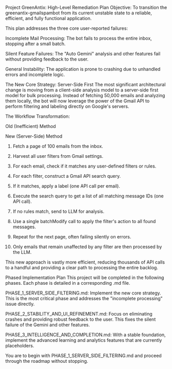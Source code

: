 Project GreenAntix: High-Level Remediation Plan
Objective: To transition the greenantix-gmailspambot from its current unstable state to a reliable, efficient, and fully functional application.

This plan addresses the three core user-reported failures:

Incomplete Mail Processing: The bot fails to process the entire inbox, stopping after a small batch.

Silent Feature Failures: The "Auto Gemini" analysis and other features fail without providing feedback to the user.

General Instability: The application is prone to crashing due to unhandled errors and incomplete logic.

The New Core Strategy: Server-Side First
The most significant architectural change is moving from a client-side analysis model to a server-side first model for bulk processing. Instead of fetching 50,000 emails and analyzing them locally, the bot will now leverage the power of the Gmail API to perform filtering and labeling directly on Google's servers.

The Workflow Transformation:

Old (Inefficient) Method

New (Server-Side) Method

1. Fetch a page of 100 emails from the inbox.

1. Harvest all user filters from Gmail settings.

2. For each email, check if it matches any user-defined filters or rules.

2. For each filter, construct a Gmail API search query.

3. If it matches, apply a label (one API call per email).

3. Execute the search query to get a list of all matching message IDs (one API call).

4. If no rules match, send to LLM for analysis.

4. Use a single batchModify call to apply the filter's action to all found messages.

5. Repeat for the next page, often failing silently on errors.

5. Only emails that remain unaffected by any filter are then processed by the LLM.

This new approach is vastly more efficient, reducing thousands of API calls to a handful and providing a clear path to processing the entire backlog.

Phased Implementation Plan
This project will be completed in the following phases. Each phase is detailed in a corresponding .md file.

PHASE_1_SERVER_SIDE_FILTERING.md: Implement the new core strategy. This is the most critical phase and addresses the "incomplete processing" issue directly.

PHASE_2_STABILITY_AND_UI_REFINEMENT.md: Focus on eliminating crashes and providing robust feedback to the user. This fixes the silent failure of the Gemini and other features.

PHASE_3_INTELLIGENCE_AND_COMPLETION.md: With a stable foundation, implement the advanced learning and analytics features that are currently placeholders.

You are to begin with PHASE_1_SERVER_SIDE_FILTERING.md and proceed through the roadmap without stopping.
